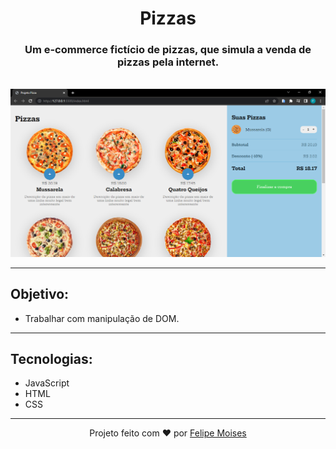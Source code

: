 <h1 align="center">Pizzas</h1>

<h3 align="center">Um e-commerce fictício de pizzas, que simula a venda de pizzas pela internet.</h3> <br/>

<div align="center">
  <img src="./preview.png" alt="demonstração do projeto" >
</div>

---

<h2>Objetivo:</h2>

- Trabalhar com manipulação de DOM.

---

<h2>Tecnologias:</h2>

- JavaScript
- HTML
- CSS

---

<p align="center">Projeto feito com ❤️ por <a href="https://www.linkedin.com/in/felipems1/">Felipe Moises</a></p>
